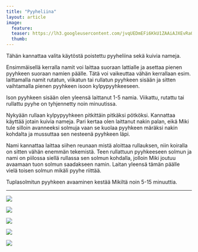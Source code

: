 ```yaml
---
title: "Pyyheliina"
layout: article
image:
  feature:
  teaser: https://lh3.googleusercontent.com/jvqUEDmEFi6KkU1ZAAiAJXEvRaOYZSyXRvz6BnDguS8=w245
  thumb:
---
```


Tähän kannattaa valita käytöstä poistettu pyyheliina sekä kuivia nameja.

Ensimmäisellä kerralla namit voi laittaa suoraan lattialle ja asettaa pienen pyyhkeen suoraan namien päälle. Tätä voi vaikeuttaa vähän kerrallaan esim. laittamalla namit rutatun, viikatun tai rullatun pyyhkeen sisään ja sitten vaihtamalla pienen pyyhkeen isoon kylpypyyhkeeseen.

Ison pyyhkeen sisään olen yleensä laittanut 1-5 namia. Viikattu, rutattu tai rullattu pyyhe on tyhjennetty noin minuutissa.

Nykyään rullaan kylpypyyhkeen pitkittäin pitkäksi pötköksi. Kannattaa käyttää jotain kuivia nameja. Pari kertaa olen laittanut nakin palan, eikä Miki tule silloin avanneeksi solmuja vaan se kuolaa pyyhkeen märäksi nakin kohdalta ja mussuttaa sen nesteenä pyyhkeen läpi.

Nami kannattaa laittaa siihen reunaan mistä aloittaa rullauksen, niin koiralla on sitten vähän enemmän tekemistä. Teen rullattuun pyyhkeeseen solmun ja nami on piilossa siellä rullassa sen solmun kohdalla, jolloin Miki joutuu avaamaan tuon solmun saadakseen namin. Laitan yleensä tämän päälle vielä toisen solmun mikäli pyyhe riittää.

Tuplasolmitun pyyhkeen avaaminen kestää Mikiltä noin 5-15 minuuttia.

---

![](https://lh3.googleusercontent.com/EUGEMklxbux158kHddEHOsDAixgJ8wfKUzdZzNDo2Cg=w800)

![](https://lh3.googleusercontent.com/7CEeY3kQJs7cJveh2z2qGvMfWSxdP3w_K1kVwdKKpTM=w800)

![](https://lh3.googleusercontent.com/w5xff25n2Z5fEhBVV3Aqgpn3ZdjKKKGdvlERNpUs93E=w800)

![](https://lh3.googleusercontent.com/EIUowJnFzROpWme2aqztpsmWjmPzB_kjyxE2gmmu4yo=w800)

![](https://lh3.googleusercontent.com/i89khDJ-eN2d2FbF5t1xjMfWx8KZrIrFyl9u_LUhrCU=w800)
